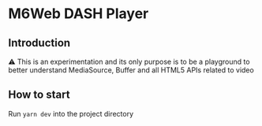 # M6Web DASH Player

## Introduction

:warning: This is an experimentation and its only purpose is to be a playground to better understand MediaSource, Buffer and all HTML5 APIs related to video

## How to start

Run `yarn dev` into the project directory
